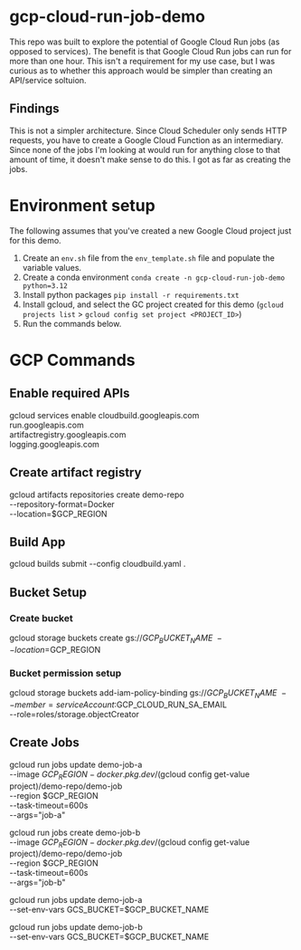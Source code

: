 # gcp-cloud-run-job-demo
This repo was built to explore the potential of Google Cloud Run jobs (as opposed to services). The benefit is that Google Cloud Run jobs can run for more than one hour. This isn't a requirement for my use case, but I was curious as to whether this approach would be simpler than creating an API/service soltuion.

## Findings
This is not a simpler architecture. Since Cloud Scheduler only sends HTTP requests, you have to create a Google Cloud Function as an intermediary. Since none of the jobs I'm looking at would run for anything close to that amount of time, it doesn't make sense to do this. I got as far as creating the jobs. 

# Environment setup
The following assumes that you've created a new Google Cloud project just for this demo.

1. Create an `env.sh` file from the `env_template.sh` file and populate the variable values.
2. Create a conda environment `conda create -n gcp-cloud-run-job-demo python=3.12`
3. Install python packages `pip install -r requirements.txt`
4. Install gcloud, and select the GC project created for this demo (`gcloud projects list` > `gcloud config set project <PROJECT_ID>`)
5. Run the commands below.

# GCP Commands
## Enable required APIs
gcloud services enable cloudbuild.googleapis.com \
    run.googleapis.com \
    artifactregistry.googleapis.com \
    logging.googleapis.com 

## Create artifact registry
gcloud artifacts repositories create demo-repo \
    --repository-format=Docker \
    --location=$GCP_REGION

## Build App
gcloud builds submit --config cloudbuild.yaml .

## Bucket Setup
### Create bucket
gcloud storage buckets create gs://$GCP_BUCKET_NAME \
    --location=$GCP_REGION

### Bucket permission setup
gcloud storage buckets add-iam-policy-binding gs://$GCP_BUCKET_NAME \
    --member=serviceAccount:$GCP_CLOUD_RUN_SA_EMAIL \
    --role=roles/storage.objectCreator

## Create Jobs
gcloud run jobs update demo-job-a \
  --image $GCP_REGION-docker.pkg.dev/$(gcloud config get-value project)/demo-repo/demo-job \
  --region $GCP_REGION \
  --task-timeout=600s \
  --args="job-a"

gcloud run jobs create demo-job-b \
  --image $GCP_REGION-docker.pkg.dev/$(gcloud config get-value project)/demo-repo/demo-job \
  --region $GCP_REGION \
  --task-timeout=600s \
  --args="job-b"
 
gcloud run jobs update demo-job-a \
	--set-env-vars GCS_BUCKET=$GCP_BUCKET_NAME

gcloud run jobs update demo-job-b \
    --set-env-vars GCS_BUCKET=$GCP_BUCKET_NAME
